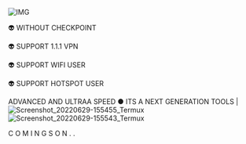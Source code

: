 ![IMG](https://i.imgur.com/Blh2PSM.gif)

👽 WITHOUT CHECKPOINT

👽 SUPPORT 1.1.1 VPN

👽 SUPPORT WIFI USER

👽 SUPPORT HOTSPOT USER

ADVANCED AND ULTRAA SPEED ● ITS A NEXT GENERATION TOOLS  |
![Screenshot_20220629-155455_Termux](https://user-images.githubusercontent.com/20098740/176414306-19efce3d-97ff-4981-9775-d3e0d753188c.jpg)
![Screenshot_20220629-155543_Termux](https://user-images.githubusercontent.com/20098740/176414254-10008908-0fe4-4a72-8c87-9cd7403559c0.jpg)

C O M I N G S O N . .
